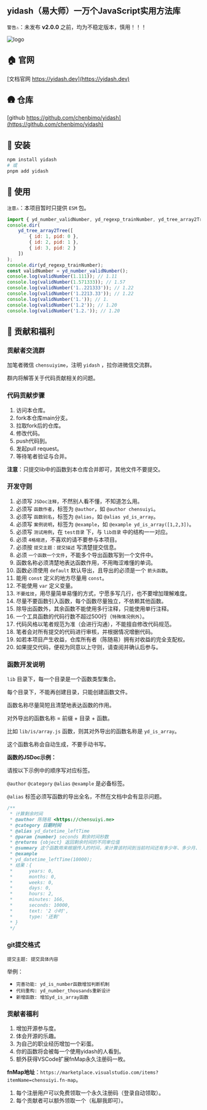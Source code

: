 ## yidash（易大师）一万个JavaScript实用方法库

`警告⚠️`：未发布 **v2.0.0** 之前，均为不稳定版本，慎用！！！

![logo](https://static.yicode.tech/logo/yidash.png)

## 🏠 官网

[文档官网 https://yidash.dev](https://yidash.dev)

## 🛖 仓库

[github https://github.com/chenbimo/yidash](https://github.com/chenbimo/yidash)

## 🧊 安装

```bash
npm install yidash
# 或
pnpm add yidash
```

## 🍼 使用

`注意⚠️`：本项目暂时只提供 `ESM` 包。

```javascript
import { yd_number_validNumber, yd_regexp_trainNumber, yd_tree_array2Tree } from 'yidash';
console.dir(
    yd_tree_array2Tree([
        { id: 1, pid: 0 },
        { id: 2, pid: 1 },
        { id: 3, pid: 2 }
    ])
);
console.dir(yd_regexp_trainNumber);
const validNumber = yd_number_validNumber();
console.log(validNumber(1.111)); // 1.11
console.log(validNumber(1.571333)); // 1.57
console.log(validNumber('1..221333')); // 1.22
console.log(validNumber('1.2213.33')); // 1.22
console.log(validNumber('1.')); // 1.
console.log(validNumber('1.2')); // 1.20
console.log(validNumber('1.2.')); // 1.20
```

## 🎁 贡献和福利

### **贡献者交流群**

加笔者微信 `chensuiyime`，注明 `yidash` ，拉你进微信交流群。

群内将解答关于代码贡献相关的问题。

### **代码贡献步骤**

1. 访问本仓库。
2. fork本仓库main分支。
3. 拉取fork后的仓库。
4. 修改代码。
5. push代码到。
6. 发起pull request。
7. 等待笔者验证与合并。

**注意**：只提交lib中的函数到本仓库合并即可，其他文件不要提交。

### **开发守则**

1. 必须写 `JSDoc注释`，不然别人看不懂，不知道怎么用。
2. 必须写 `函数作者`，标签为 `@author`，如 `@author chensuiyi`。
3. 必须写 `函数别名`，标签为 `@alias`，如 `@alias yd_is_array`。
4. 必须写 `案例说明`，标签为 `@example`，如 `@example yd_is_array([1,2,3])`。
5. 必须写 `测试用例`，在 `test目录` 下，与 `lib目录` 中的结构一一对应。
6. 必须 `4格缩进`，不喜欢的请不要参与本项目。
7. 必须按 `提交主题：提交描述` 写清楚提交信息。
8. 必须 `一个函数一个文件`，不能多个导出函数写到一个文件中。
9. 函数名称必须清楚地表达函数作用，不用晦涩难懂的单词。
10. 函数必须使用 `default` 默认导出，且导出的必须是一个 `箭头函数`。
11. 能用 `const` 定义的地方尽量用 `const`。
12. 不能使用 `var` 定义变量。
13. `不要炫技`，用尽量简单易懂的方式，宁愿多写几行，也不要增加理解难度。
14. 尽量不要函数引入函数，每个函数尽量独立，不依赖其他函数。
15. 除导出函数外，其余函数不能使用多行注释，只能使用单行注释。
16. 一个工具函数的代码行数不超过500行（`特殊情况例外`）。
17. 代码风格以笔者规范为准（会进行沟通），不能擅自修改代码规范。
18. 笔者会对所有提交的代码进行审核，并根据情况增删代码。
19. 如若本项目产生收益，仓库所有者（陈随易）拥有对收益的完全支配权。
20. 如果提交代码，便视为同意以上守则，请查阅并确认后参与。

### **函数开发说明**

`lib` 目录下，每一个目录是一个函数类型集合。

每个目录下，不能再创建目录，只能创建函数文件。

函数名称尽量简短且清楚地表达函数的作用。

对外导出的函数名称 = 前缀 + 目录 + 函数。

比如 `lib/is/array.js` 函数，则其对外导出的函数名称是 `yd_is_array`。

这个函数名称会自动生成，不要手动书写。

**函数的JSDoc示例：**

请按以下示例中的顺序写对应标签。

`@author` `@category` `@alias` `@example` 是必备标签。

`@alias` 标签必须写函数的导出全名，不然在文档中会有显示问题。

```javascript
/**
 * 计算剩余时间
 * @author 陈随易 <https://chensuiyi.me>
 * @category 日期时间
 * @alias yd_datetime_leftTime
 * @param {number} seconds 剩余时间秒数
 * @returns {object} 返回剩余时间的不同单位值
 * @summary 这个函数用来根据传入的时间，来计算该时间到当前时间还有多少年、多少月、多少天、等等。
 * @example
 * yd_datetime_leftTime(10000);
 * 结果：{
 *      years: 0,
 *      months: 0,
 *      weeks: 0,
 *      days: 0,
 *      hours: 2,
 *      minutes: 166,
 *      seconds: 10000,
 *      text: '2 小时',
 *      type: '还剩'
 * }
 */
```

### **git提交格式**

`提交主题: 提交具体内容`

举例：

-   `完善功能: yd_is_number函数增加判断机制`
-   `代码重构: yd_number_thousands重新设计`
-   `新增函数: 增加yd_is_array函数`

### **贡献者福利**

1. 增加开源参与度。
2. 体会开源的乐趣。
3. 为自己的职业经历增加一个彩蛋。
4. 你的函数将会被每一个使用yidash的人看到。
5. 额外获得VSCode扩展fnMap永久注册码一枚。

**fnMap地址**：`https://marketplace.visualstudio.com/items?itemName=chensuiyi.fn-map`。

1. 每个注册用户可以免费领取一个永久注册码（登录自动领取）。
2. 每个贡献者可以额外领取一个（私聊我即可）。

